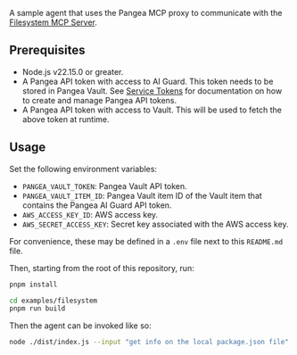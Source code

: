 A sample agent that uses the Pangea MCP proxy to communicate with the
[Filesystem MCP Server][].

## Prerequisites

- Node.js v22.15.0 or greater.
- A Pangea API token with access to AI Guard. This token needs to be stored in
  Pangea Vault. See [Service Tokens][] for documentation on how to create and
  manage Pangea API tokens.
- A Pangea API token with access to Vault. This will be used to fetch the above
  token at runtime.

## Usage

Set the following environment variables:

- `PANGEA_VAULT_TOKEN`: Pangea Vault API token.
- `PANGEA_VAULT_ITEM_ID`: Pangea Vault item ID of the Vault item that contains
  the Pangea AI Guard API token.
- `AWS_ACCESS_KEY_ID`: AWS access key.
- `AWS_SECRET_ACCESS_KEY`: Secret key associated with the AWS access key.

For convenience, these may be defined in a `.env` file next to this `README.md`
file.

Then, starting from the root of this repository, run:

```bash
pnpm install

cd examples/filesystem
pnpm run build
```

Then the agent can be invoked like so:

```bash
node ./dist/index.js --input "get info on the local package.json file"
```

[Service Tokens]: https://pangea.cloud/docs/admin-guide/projects/credentials#service-tokens
[Filesystem MCP Server]: https://www.npmjs.com/package/@modelcontextprotocol/server-filesystem
